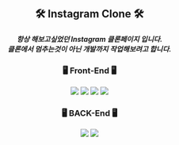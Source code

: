 <div align="center">
    <h2 style="text-align: center;">🛠 Instagram Clone 🛠</h2>
    <h5 aligin="left">
        항상 해보고싶었던 Instagram 클론페이지 입니다.<br>
        클론에서 멈추는것이 아닌 개발까지 작업해보려고 합니다.
    </h5>
    <h3>🖥 Front-End 🖥</h3>
    <p>
       <img src="https://img.shields.io/badge/HTML5-E34F26?style=for-the-badge&logo=Html5&logoColor=white">
       <img src="https://img.shields.io/badge/CSS-1572B6?style=for-the-badge&logo=CSS&logoColor=white">
       <img src="https://img.shields.io/badge/JavaScript-F7DF1E?style=for-the-badge&logo=Javascript&logoColor=white">
       <img src="https://img.shields.io/badge/Jquery-0769AD?style=for-the-badge&logo=Jquery&logoColor=white">
    </p>
     <h3>🖥 BACK-End 🖥</h3>
     <p>
        <img src="https://img.shields.io/badge/Node.js-339933?style=for-the-badge&logo=Node.js&logoColor=white">
        <img src="https://img.shields.io/badge/Mysql-4479A1?style=for-the-badge&logo=mysql&logoColor=white">
     </p>
</div>